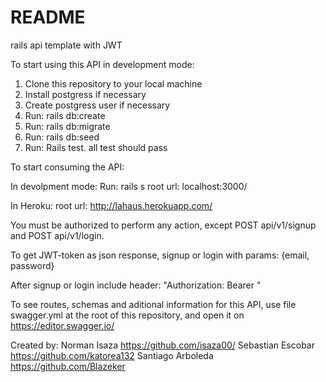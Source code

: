 # README

rails api template with JWT

To start using this API in development mode:

1. Clone this repository to your local machine
2. Install postgress if necessary
3. Create postgress user if necessary
4. Run: rails db:create
5. Run: rails db:migrate
6. Run: rails db:seed
7. Run: Rails test. all test should pass

To start consuming the API:

In devolpment mode:
Run: rails s
root url: localhost:3000/

In Heroku:
root url: http://lahaus.herokuapp.com/

You must be authorized to perform any action,
except POST api/v1/signup and POST api/v1/login.

To get JWT-token as json response,
signup or login with params: {email, password}

After signup or login include header:
"Authorization: Bearer <JWT-token>"

To see routes, schemas and aditional information for
this API, use file swagger.yml at the root of this
repository, and open it on https://editor.swagger.io/

Created by:
Norman Isaza https://github.com/isaza00/
Sebastian Escobar https://github.com/katorea132
Santiago Arboleda https://github.com/Blazeker

